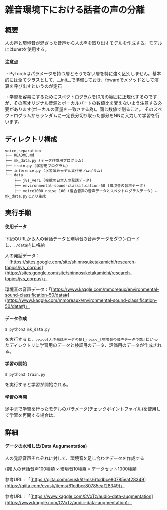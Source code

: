 # 雑音環境下における話者の声の分離



## 概要

人の声と環境音が混ざった音声から人の声を取り出すモデルを作成する。モデルにはunetを使用する。



#### 注意点

・PyTorchはパラメータを持つ層とそうでない層を特に強く区別しません。基本的には全てクラスとして、__init__で準備しておき、fowardでメソッドとして演算を呼び出すというのが定石

・学習を容易にするためにスペクトログラムを[0,1]の範囲に正規化するのですが、その際オリジナル音源とボーカルパートの数値比を変えないよう注意する必要があります(ボーカルの音量を一致させる為)。同じ数値で割ること。
そのスペクトログラムからランダムに一定長分切り取った部分をNNに入力して学習を行います。



## ディレクトリ構成

```
voice_separation
├── README.md
├── mk_data.py (データ作成用プログラム)
├── train.py (学習用プログラム)
├── inference.py (学習済みモデル実行用プログラム)
└── data
    ├── jvs_ver1 (複数の日本人の発話データ)
    ├── environmental-sound-classification-50 (環境音の音声データ)
    ├── voice1000_noise_100 (混合音声の音声データとスペクトログラムデータ) ← mk_data.pyにより生成

```







## 実行手順

#### 使用データ

下記のURLから人の発話データと環境音の音声データをダウンロードし、`./data`内に格納

人の発話データ：「[https://sites.google.com/site/shinnosuketakamichi/research-topics/jvs_corpus](https://sites.google.com/site/shinnosuketakamichi/research-topics/jvs_corpus)」

環境音の音声データ：「[https://www.kaggle.com/mmoreaux/environmental-sound-classification-50/data#](https://www.kaggle.com/mmoreaux/environmental-sound-classification-50/data#)」



#### データ作成

```
$ python3 mk_data.py
```

を実行すると、`voice[人の発話データの数]_noise_[環境音の音声データの数]`といったディレクトリに学習用のデータと検証用のデータ、評価用のデータが作成される。



#### 学習の開始

```
$ python3 train.py
```

を実行すると学習が開始される。





#### 学習の再開

途中まで学習を行ったモデルのパラメータ(チェックポイントファイル)を使用して学習を再開する場合は、













## 詳細

#### データの水増し法(Data Augumentation)

人の発話音声それぞれに対して、環境音を足し合わせデータを作成する

(例)人の発話音声100種類 × 環境音10種類 = データセット1000種類



参考URL : 「[https://qiita.com/cvusk/items/61cdbce80785eaf28349](https://qiita.com/cvusk/items/61cdbce80785eaf28349)」

参考URL : 「[https://www.kaggle.com/CVxTz/audio-data-augmentation](https://www.kaggle.com/CVxTz/audio-data-augmentation)」



